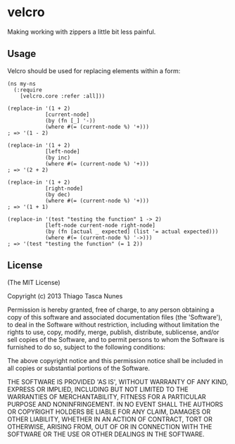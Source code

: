 # velcro

Making working with zippers a little bit less painful.

## Usage


Velcro should be used for replacing elements within a form:

```
(ns my-ns
  (:require
    [velcro.core :refer :all]))
    
(replace-in '(1 + 2)
            [current-node]
            (by (fn [_] '-))
            (where #(= (current-node %) '+)))
; => '(1 - 2)

(replace-in '(1 + 2)
            [left-node]
            (by inc)
            (where #(= (current-node %) '+)))
; => '(2 + 2)

(replace-in '(1 + 2)
            [right-node]
            (by dec)
            (where #(= (current-node %) '+)))
; => '(1 + 1)

(replace-in '(test "testing the function" 1 -> 2)
            [left-node current-node right-node]
            (by (fn [actual _ expected] (list '= actual expected)))
            (where #(= (current-node %) '->)))
; => '(test "testing the function" (= 1 2))
```

## License

(The MIT License)

Copyright (c) 2013 Thiago Tasca Nunes

Permission is hereby granted, free of charge, to any person obtaining a copy of this software and associated documentation files (the 'Software'), to deal in the Software without restriction, including without limitation the rights to use, copy, modify, merge, publish, distribute, sublicense, and/or sell copies of the Software, and to permit persons to whom the Software is furnished to do so, subject to the following conditions:

The above copyright notice and this permission notice shall be included in all copies or substantial portions of the Software.

THE SOFTWARE IS PROVIDED 'AS IS', WITHOUT WARRANTY OF ANY KIND, EXPRESS OR IMPLIED, INCLUDING BUT NOT LIMITED TO THE WARRANTIES OF MERCHANTABILITY, FITNESS FOR A PARTICULAR PURPOSE AND NONINFRINGEMENT. IN NO EVENT SHALL THE AUTHORS OR COPYRIGHT HOLDERS BE LIABLE FOR ANY CLAIM, DAMAGES OR OTHER LIABILITY, WHETHER IN AN ACTION OF CONTRACT, TORT OR OTHERWISE, ARISING FROM, OUT OF OR IN CONNECTION WITH THE SOFTWARE OR THE USE OR OTHER DEALINGS IN THE SOFTWARE.
